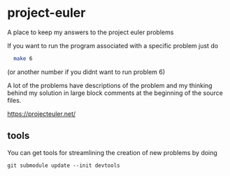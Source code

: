 # project-euler
A place to keep my answers to the project euler problems

If you want to run the program associated with a specific problem just do

```bash
  make 6
```

(or another number if you didnt want to run problem 6)

A lot of the problems have descriptions of the problem and my thinking behind
my solution in large block comments at the beginning of the source files.

https://projecteuler.net/

## tools

You can get tools for streamlining the creation of new problems by doing
```
git submodule update --init devtools
```
